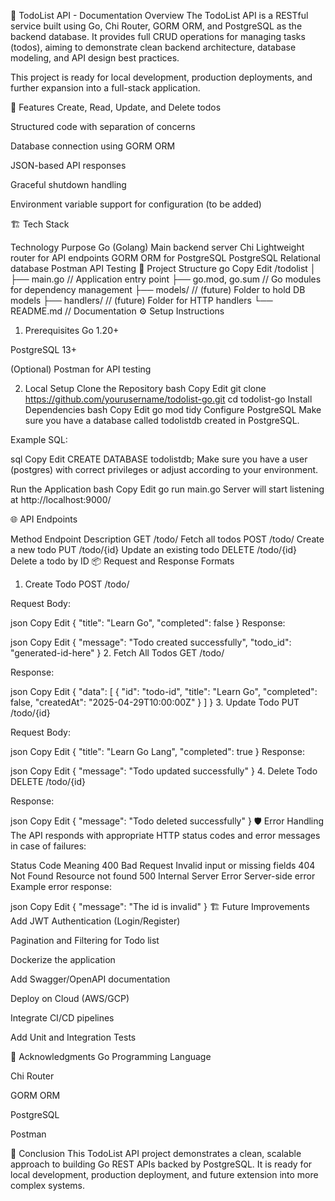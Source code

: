 📄 TodoList API - Documentation
Overview
The TodoList API is a RESTful service built using Go, Chi Router, GORM ORM, and PostgreSQL as the backend database.
It provides full CRUD operations for managing tasks (todos), aiming to demonstrate clean backend architecture, database modeling, and API design best practices.

This project is ready for local development, production deployments, and further expansion into a full-stack application.

🚀 Features
Create, Read, Update, and Delete todos

Structured code with separation of concerns

Database connection using GORM ORM

JSON-based API responses

Graceful shutdown handling

Environment variable support for configuration (to be added)

🏗️ Tech Stack

Technology	Purpose
Go (Golang)	Main backend server
Chi	Lightweight router for API endpoints
GORM	ORM for PostgreSQL
PostgreSQL	Relational database
Postman	API Testing
📂 Project Structure
go
Copy
Edit
/todolist
│
├── main.go          // Application entry point
├── go.mod, go.sum   // Go modules for dependency management
├── models/          // (future) Folder to hold DB models
├── handlers/        // (future) Folder for HTTP handlers
└── README.md        // Documentation
⚙️ Setup Instructions
1. Prerequisites
Go 1.20+

PostgreSQL 13+

(Optional) Postman for API testing

2. Local Setup
Clone the Repository
bash
Copy
Edit
git clone https://github.com/yourusername/todolist-go.git
cd todolist-go
Install Dependencies
bash
Copy
Edit
go mod tidy
Configure PostgreSQL
Make sure you have a database called todolistdb created in PostgreSQL.

Example SQL:

sql
Copy
Edit
CREATE DATABASE todolistdb;
Make sure you have a user (postgres) with correct privileges or adjust according to your environment.

Run the Application
bash
Copy
Edit
go run main.go
Server will start listening at http://localhost:9000/

🌐 API Endpoints

Method	Endpoint	Description
GET	/todo/	Fetch all todos
POST	/todo/	Create a new todo
PUT	/todo/{id}	Update an existing todo
DELETE	/todo/{id}	Delete a todo by ID
📦 Request and Response Formats
1. Create Todo
POST /todo/

Request Body:

json
Copy
Edit
{
  "title": "Learn Go",
  "completed": false
}
Response:

json
Copy
Edit
{
  "message": "Todo created successfully",
  "todo_id": "generated-id-here"
}
2. Fetch All Todos
GET /todo/

Response:

json
Copy
Edit
{
  "data": [
    {
      "id": "todo-id",
      "title": "Learn Go",
      "completed": false,
      "createdAt": "2025-04-29T10:00:00Z"
    }
  ]
}
3. Update Todo
PUT /todo/{id}

Request Body:

json
Copy
Edit
{
  "title": "Learn Go Lang",
  "completed": true
}
Response:

json
Copy
Edit
{
  "message": "Todo updated successfully"
}
4. Delete Todo
DELETE /todo/{id}

Response:

json
Copy
Edit
{
  "message": "Todo deleted successfully"
}
🛡️ Error Handling
The API responds with appropriate HTTP status codes and error messages in case of failures:


Status Code	Meaning
400 Bad Request	Invalid input or missing fields
404 Not Found	Resource not found
500 Internal Server Error	Server-side error
Example error response:

json
Copy
Edit
{
  "message": "The id is invalid"
}
🏗 Future Improvements
Add JWT Authentication (Login/Register)

Pagination and Filtering for Todo list

Dockerize the application

Add Swagger/OpenAPI documentation

Deploy on Cloud (AWS/GCP)

Integrate CI/CD pipelines

Add Unit and Integration Tests

🙌 Acknowledgments
Go Programming Language

Chi Router

GORM ORM

PostgreSQL

Postman

📢 Conclusion
This TodoList API project demonstrates a clean, scalable approach to building Go REST APIs backed by PostgreSQL.
It is ready for local development, production deployment, and future extension into more complex systems.
